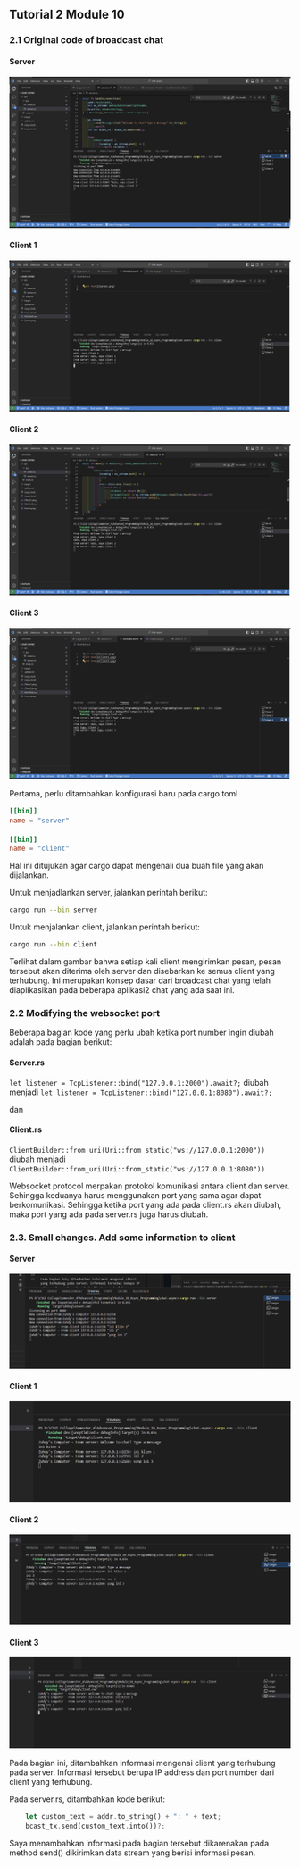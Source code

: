## Tutorial 2 Module 10


### 2.1 Original code of broadcast chat
#### Server
![alt text](images/Server.png)
#### Client 1
![alt text](images/Client1.png)
#### Client 2
![alt text](images/Client2.png)
#### Client 3
![alt text](images/Client3.png)

Pertama, perlu ditambahkan konfigurasi baru pada cargo.toml
```toml
[[bin]]
name = "server"

[[bin]]
name = "client"
```

Hal ini ditujukan agar cargo dapat mengenali dua buah file yang akan dijalankan.

Untuk menjadlankan server, jalankan perintah berikut:
```bash
cargo run --bin server
```

Untuk menjalankan client, jalankan perintah berikut:
```bash
cargo run --bin client
```

Terlihat dalam gambar bahwa setiap kali client mengirimkan pesan, pesan tersebut akan diterima oleh server dan disebarkan ke semua client yang terhubung. Ini merupakan konsep dasar dari broadcast chat yang telah diaplikasikan pada beberapa aplikasi2 chat yang ada saat ini.

### 2.2 Modifying the websocket port

Beberapa bagian kode yang perlu ubah ketika port number ingin diubah adalah pada bagian berikut:

#### Server.rs
`let listener = TcpListener::bind("127.0.0.1:2000").await?;`
diubah menjadi
`let listener = TcpListener::bind("127.0.0.1:8080").await?;`

dan 

#### Client.rs
`ClientBuilder::from_uri(Uri::from_static("ws://127.0.0.1:2000"))`
diubah menjadi
`ClientBuilder::from_uri(Uri::from_static("ws://127.0.0.1:8080"))`

Websocket protocol merpakan protokol komunikasi antara client dan server. Sehingga keduanya harus menggunakan port yang sama agar dapat berkomunikasi. Sehingga ketika port yang ada pada client.rs akan diubah, maka port yang ada pada server.rs juga harus diubah.

### 2.3. Small changes. Add some information to client
#### Server
![alt text](images/2_3_Server.png)
#### Client 1
![alt text](images/2_3_Client1.png)
#### Client 2
![alt text](images/2_3_Client2.png)
#### Client 3
![alt text](images/2_3_Client3.png)

Pada bagian ini, ditambahkan informasi mengenai client yang terhubung pada server. Informasi tersebut berupa IP address dan port number dari client yang terhubung.

Pada server.rs, ditambahkan kode berikut:
```rust
    let custom_text = addr.to_string() + ": " + text;
    bcast_tx.send(custom_text.into())?;
```

Saya menambahkan informasi pada bagian tersebut dikarenakan pada method send() dikirimkan data stream yang berisi informasi pesan.